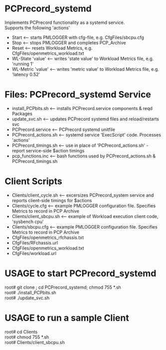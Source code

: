 # PCPrecord_systemd
Implements PCPrecord functionality as a systemd service.  
Supports the following 'actions'  
* Start  <-- starts PMLOGGER with cfg-file, e.g. CfgFiles/sbcpu.cfg  
* Stop  <-- stops PMLOGGER and completes PCP_Archive  
* Reset  <-- resets Workload Metrics, e.g. CfgFiles/openmetrics_workload.txt  
* WL-State 'value'  <-- writes 'state value' to Workload Metrics file, e.g. 'running 1'
* WL-Metric 'value' <-- writes 'metric value' to Workload Metrics file, e.g. 'latency 0.52'  
# Files: PCPrecord_systemd Service
* install_PCPbits.sh  <-- installs PCPrecord.service components & reqd Packages  
* update_svc.sh  <-- updates PCPrecord systemd files and reload/restarts svc  
* PCPrecord.service  <-- PCPrecord systemd unitfile  
* PCPrecord_actions.sh  <-- systemd service 'ExecScript' code. Processes 'actions'
* PCPrecord_timings.sh  <-- use in place of 'PCPrecord_actions.sh' - report service-side $action timings  
* pcp_functions.inc  <-- bash functions used by PCPrecord_actions.sh & PCPrecord_timings.sh
# Client Scripts
* Clients/client_cycle.sh  <-- excersizes PCPrecord_system service and reports client-side timings for $actions  
* Clients/cycle.cfg  <-- example PMLOGGER configuration file. Specifies Metrics to record in PCP Archive  
* Clients/client_sbcpu.sh  <-- example of Workload execution client code, 'sysbench cpu'  
* Clients/sbcpu.cfg  <-- example PMLOGGER configuration file. Specifies Metrics to record in PCP Archive  
* CfgFiles/openmetrics_rfchassis.txt  
* CfgFiles/RFchassis.url  
* CfgFiles/openmetrics_workload.txt  
* CfgFiles/workload.url  
# USAGE to start PCPrecord_systemd
root# git clone <repo>; cd PCPrecord_systemd; chmod 755 *.sh  
root# ./install_PCPbits.sh  
root# ./update_svc.sh  
# USAGE to run a sample Client
root# cd Clients  
root# chmod 755 *.sh  
root# Clients/client_sbcpu.sh  
  
